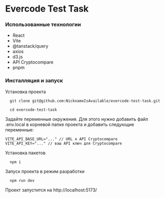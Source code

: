 # Evercode Test Task

### Использованные технологии
- React
- Vite
- @tanstack/query
- axios
- d3.js
- API Cryptocompare
- pnpm

### Инсталляция и запуск
Установка проекта
```
  git clone git@github.com:NicknameIsAvailable/evercode-test-task.git
```
```
  cd evercode-test-task
```
Задайте переменные окружения. Для этого нужно добавить файл .env.local в корневой папке проекта и добавить следующие переменные:
```
VITE_API_BASE_URL="..." // URL к API Cryptocompare
VITE_API_KEY="..." // ваш API ключ для Cryptocompare 
```
Установка пакетов
```
  npm i
```
Запуск проекта в режим разработки
```
  npm run dev
```
Проект запустится на http://localhost:5173/
